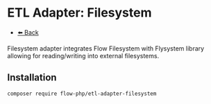 # ETL Adapter: Filesystem

- [⬅️️ Back](../../introduction.md)

Filesystem adapter integrates Flow Filesystem with Flysystem library allowing for reading/writing into external filesystems.

## Installation

```
composer require flow-php/etl-adapter-filesystem
```
